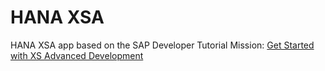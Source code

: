 # HANA XSA

HANA XSA app based on the SAP Developer Tutorial Mission: [Get Started with XS Advanced Development](https://developers.sap.com/mission.xsa-get-started.html)
